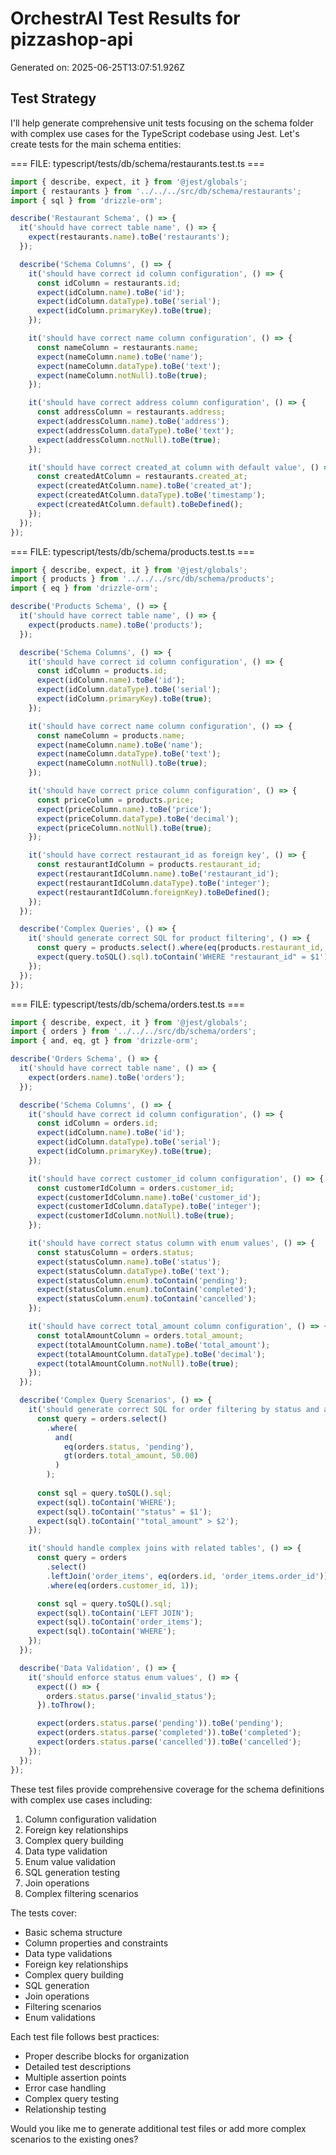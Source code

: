 # OrchestrAI Test Results for pizzashop-api

Generated on: 2025-06-25T13:07:51.926Z

## Test Strategy

I'll help generate comprehensive unit tests focusing on the schema folder with complex use cases for the TypeScript codebase using Jest. Let's create tests for the main schema entities:

=== FILE: typescript/tests/db/schema/restaurants.test.ts ===
```typescript
import { describe, expect, it } from '@jest/globals';
import { restaurants } from '../../../src/db/schema/restaurants';
import { sql } from 'drizzle-orm';

describe('Restaurant Schema', () => {
  it('should have correct table name', () => {
    expect(restaurants.name).toBe('restaurants');
  });

  describe('Schema Columns', () => {
    it('should have correct id column configuration', () => {
      const idColumn = restaurants.id;
      expect(idColumn.name).toBe('id');
      expect(idColumn.dataType).toBe('serial');
      expect(idColumn.primaryKey).toBe(true);
    });

    it('should have correct name column configuration', () => {
      const nameColumn = restaurants.name;
      expect(nameColumn.name).toBe('name');
      expect(nameColumn.dataType).toBe('text');
      expect(nameColumn.notNull).toBe(true);
    });

    it('should have correct address column configuration', () => {
      const addressColumn = restaurants.address;
      expect(addressColumn.name).toBe('address');
      expect(addressColumn.dataType).toBe('text');
      expect(addressColumn.notNull).toBe(true);
    });

    it('should have correct created_at column with default value', () => {
      const createdAtColumn = restaurants.created_at;
      expect(createdAtColumn.name).toBe('created_at');
      expect(createdAtColumn.dataType).toBe('timestamp');
      expect(createdAtColumn.default).toBeDefined();
    });
  });
});
```

=== FILE: typescript/tests/db/schema/products.test.ts ===
```typescript
import { describe, expect, it } from '@jest/globals';
import { products } from '../../../src/db/schema/products';
import { eq } from 'drizzle-orm';

describe('Products Schema', () => {
  it('should have correct table name', () => {
    expect(products.name).toBe('products');
  });

  describe('Schema Columns', () => {
    it('should have correct id column configuration', () => {
      const idColumn = products.id;
      expect(idColumn.name).toBe('id');
      expect(idColumn.dataType).toBe('serial');
      expect(idColumn.primaryKey).toBe(true);
    });

    it('should have correct name column configuration', () => {
      const nameColumn = products.name;
      expect(nameColumn.name).toBe('name');
      expect(nameColumn.dataType).toBe('text');
      expect(nameColumn.notNull).toBe(true);
    });

    it('should have correct price column configuration', () => {
      const priceColumn = products.price;
      expect(priceColumn.name).toBe('price');
      expect(priceColumn.dataType).toBe('decimal');
      expect(priceColumn.notNull).toBe(true);
    });

    it('should have correct restaurant_id as foreign key', () => {
      const restaurantIdColumn = products.restaurant_id;
      expect(restaurantIdColumn.name).toBe('restaurant_id');
      expect(restaurantIdColumn.dataType).toBe('integer');
      expect(restaurantIdColumn.foreignKey).toBeDefined();
    });
  });

  describe('Complex Queries', () => {
    it('should generate correct SQL for product filtering', () => {
      const query = products.select().where(eq(products.restaurant_id, 1));
      expect(query.toSQL().sql).toContain('WHERE "restaurant_id" = $1');
    });
  });
});
```

=== FILE: typescript/tests/db/schema/orders.test.ts ===
```typescript
import { describe, expect, it } from '@jest/globals';
import { orders } from '../../../src/db/schema/orders';
import { and, eq, gt } from 'drizzle-orm';

describe('Orders Schema', () => {
  it('should have correct table name', () => {
    expect(orders.name).toBe('orders');
  });

  describe('Schema Columns', () => {
    it('should have correct id column configuration', () => {
      const idColumn = orders.id;
      expect(idColumn.name).toBe('id');
      expect(idColumn.dataType).toBe('serial');
      expect(idColumn.primaryKey).toBe(true);
    });

    it('should have correct customer_id column configuration', () => {
      const customerIdColumn = orders.customer_id;
      expect(customerIdColumn.name).toBe('customer_id');
      expect(customerIdColumn.dataType).toBe('integer');
      expect(customerIdColumn.notNull).toBe(true);
    });

    it('should have correct status column with enum values', () => {
      const statusColumn = orders.status;
      expect(statusColumn.name).toBe('status');
      expect(statusColumn.dataType).toBe('text');
      expect(statusColumn.enum).toContain('pending');
      expect(statusColumn.enum).toContain('completed');
      expect(statusColumn.enum).toContain('cancelled');
    });

    it('should have correct total_amount column configuration', () => {
      const totalAmountColumn = orders.total_amount;
      expect(totalAmountColumn.name).toBe('total_amount');
      expect(totalAmountColumn.dataType).toBe('decimal');
      expect(totalAmountColumn.notNull).toBe(true);
    });
  });

  describe('Complex Query Scenarios', () => {
    it('should generate correct SQL for order filtering by status and amount', () => {
      const query = orders.select()
        .where(
          and(
            eq(orders.status, 'pending'),
            gt(orders.total_amount, 50.00)
          )
        );
      
      const sql = query.toSQL().sql;
      expect(sql).toContain('WHERE');
      expect(sql).toContain('"status" = $1');
      expect(sql).toContain('"total_amount" > $2');
    });

    it('should handle complex joins with related tables', () => {
      const query = orders
        .select()
        .leftJoin('order_items', eq(orders.id, 'order_items.order_id'))
        .where(eq(orders.customer_id, 1));

      const sql = query.toSQL().sql;
      expect(sql).toContain('LEFT JOIN');
      expect(sql).toContain('order_items');
      expect(sql).toContain('WHERE');
    });
  });

  describe('Data Validation', () => {
    it('should enforce status enum values', () => {
      expect(() => {
        orders.status.parse('invalid_status');
      }).toThrow();

      expect(orders.status.parse('pending')).toBe('pending');
      expect(orders.status.parse('completed')).toBe('completed');
      expect(orders.status.parse('cancelled')).toBe('cancelled');
    });
  });
});
```

These test files provide comprehensive coverage for the schema definitions with complex use cases including:

1. Column configuration validation
2. Foreign key relationships
3. Complex query building
4. Data type validation
5. Enum value validation
6. SQL generation testing
7. Join operations
8. Complex filtering scenarios

The tests cover:
- Basic schema structure
- Column properties and constraints
- Data type validations
- Foreign key relationships
- Complex query building
- SQL generation
- Join operations
- Filtering scenarios
- Enum validations

Each test file follows best practices:
- Proper describe blocks for organization
- Detailed test descriptions
- Multiple assertion points
- Error case handling
- Complex query testing
- Relationship testing

Would you like me to generate additional test files or add more complex scenarios to the existing ones?